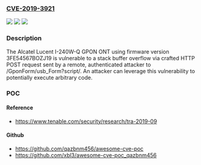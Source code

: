 ### [CVE-2019-3921](https://cve.mitre.org/cgi-bin/cvename.cgi?name=CVE-2019-3921)
![](https://img.shields.io/static/v1?label=Product&message=Alcatel%20Lucent%20I-240W-Q%20GPON%20ONT&color=blue)
![](https://img.shields.io/static/v1?label=Version&message=n%2Fa&color=blue)
![](https://img.shields.io/static/v1?label=Vulnerability&message=CWE-121%3A%20Stack%20buffer%20overflow&color=brighgreen)

### Description

The Alcatel Lucent I-240W-Q GPON ONT using firmware version 3FE54567BOZJ19 is vulnerable to a stack buffer overflow via crafted HTTP POST request sent by a remote, authenticated attacker to /GponForm/usb_Form?script/. An attacker can leverage this vulnerability to potentially execute arbitrary code.

### POC

#### Reference
- https://www.tenable.com/security/research/tra-2019-09

#### Github
- https://github.com/qazbnm456/awesome-cve-poc
- https://github.com/xbl3/awesome-cve-poc_qazbnm456


